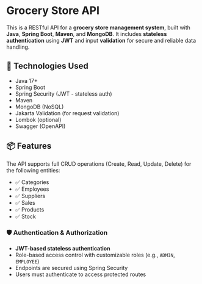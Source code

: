 # Grocery Store API

This is a RESTful API for a **grocery store management system**, built with **Java**, **Spring Boot**, **Maven**, and **MongoDB**. It includes **stateless authentication** using **JWT** and input **validation** for secure and reliable data handling.

## 🔧 Technologies Used

- Java 17+
- Spring Boot
- Spring Security (JWT - stateless auth)
- Maven
- MongoDB (NoSQL)
- Jakarta Validation (for request validation)
- Lombok (optional)
- Swagger (OpenAPI)

## 📦 Features

The API supports full CRUD operations (Create, Read, Update, Delete) for the following entities:

- ✅ Categories  
- ✅ Employees  
- ✅ Suppliers  
- ✅ Sales  
- ✅ Products  
- ✅ Stock  

### 🛡️ Authentication & Authorization

- **JWT-based stateless authentication**
- Role-based access control with customizable roles (e.g., `ADMIN`, `EMPLOYEE`)
- Endpoints are secured using Spring Security
- Users must authenticate to access protected routes
